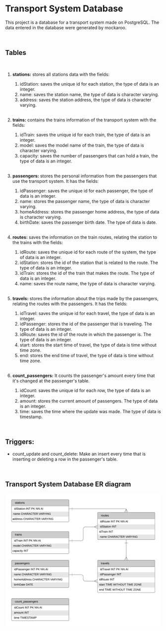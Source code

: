 # Transport System Database

This project is a database for a transport system made on PostgreSQL. The data entered in the database were generated by mockaroo.

<br>

## Tables

<br>

1. **stations:** stores all stations data with the fields:
    
    1.  idStation: saves the unique id for each station, the type of data is an integer.
    1. name: saves the station name, the type of data is character varying.
    1. address: saves the station address, the type of data is character varying.
   
   <br>

1. **trains:** contains the trains information of the transport system with the fields:
    
    1. idTrain: saves the unique id for each train, the type of data is an integer.
    1. model: saves the model name of the train, the type of data is character varying.
    1. capacity: saves the number of passengers that can hold a train, the type of data is an integer.
   
   <br>

1. **passengers:** stores the personal information from the passengers that use the transport system. It has the fields:
 
   1. idPassenger: saves the unique id for each passenger, the type of data is an integer.
   1. name: stores the passenger name, the type of data is character varying.
   1. homeAddress: stores the passenger home address, the type of data is character varying.
   1. birthDate: saves the passenger birth date. The type of data is date.
   <br>
1. **routes:** saves the information on the train routes, relating the station to the trains with the fields:

   1. idRoute: saves the unique id for each route of the system, the type of data is an integer.
   1. idStation: stores the id of the station that is related to the route. The type of data is an integer.
   1. idTrain: stores the id of the train that makes the route. The type of data is an integer.
   1. name: saves the route name, the type of data is character varying. 
   
   <br>
1. **travels:**  stores the information about the trips made by the passengers, relating the routes with the passengers. It has the fields:
 
    1. idTravel: saves the unique id for each travel, the type of data is an integer.
    1. idPassenger: stores the id of the passenger that is traveling. The type of data is an integer.
    1. idRoute: saves the id of the route in which the passenger is. The type of data is an integer.
    1. start: stores the start time of travel, the type of data is time without time zone.
    1. end: stores the end time of travel, the type of data is time without time zone. 
    <br>
1. **count_passengers:** It counts the passenger's amount every time that it's changed at the passenger's table. 
 
   1. idCount: saves the unique id for each row, the type of data is an integer.
   1. amount: stores the current amount of passengers. The type of data is an integer.
   1. time: saves the time where the update was made. The type of data is timestamp.

<br>

## Triggers:

  * count_update and count_delete: Make an insert every time that is inserting or deleting a row in the passenger's table.
  
 <br>

## Transport System Database ER diagram

![This is a alt text.](https://raw.githubusercontent.com/BarbDMC/transport-system-DB/main/ERD%20transport%20system.png)
